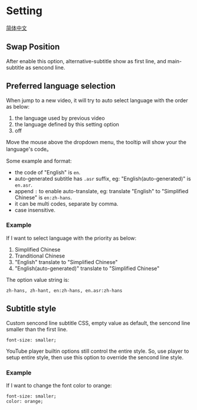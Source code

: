 Setting
=======

[简体中文](./setting.zh-CN.md)

Swap Position
------------

After enable this option, alternative-subtitle show as first line, and main-subtitle as sencond line.

Preferred language selection
----------------------------

When jump to a new video, it will try to auto select language with the order as below:

1. the language used by previous video
2. the language defined by this setting option
3. off

Move the mouse above the dropdown menu, the tooltip will show your the language's code。

Some example and format:

* the code of "English" is `en`.
* auto-generated subtitle has `.asr` suffix, eg: "English(auto-generated)" is `en.asr`.
* append `:` to enable auto-translate, eg: translate "English" to "Simplified Chinese" is `en:zh-hans`.
* it can be multi codes, separate by comma.
* case insensitive.

### Example

If I want to select language with the priority as below:

1. Simplified Chinese
2. Tranditional Chinese
3. "English" translate to "Simplified Chinese"
4. "English(auto-generated)" translate to "Simplified Chinese"

The option value string is:

```
zh-hans, zh-hant, en:zh-hans, en.asr:zh-hans
```

Subtitle style
--------------

Custom sencond line subtitle CSS, empty value as default, the sencond line smaller than the first line.

```
font-size: smaller;
```

YouTube player builtin options still control the entire style.
So, use player to setup entire style, then use this option to override the sencond line style.

### Example

If I want to change the font color to orange:

```
font-size: smaller;
color: orange;
```
